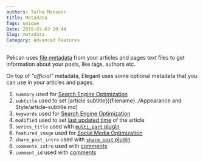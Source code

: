 ```yaml
---
authors: Talha Mansoor
Title: Metadata
Tags: unique
Date: 2019-07-03 20:44
Slug: metadata
Category: Advanced Features
---
```


Pelican uses [file
metadata](http://docs.getpelican.com/en/latest/getting_started.html#file-metadata)
from your articles and pages text files to get information about your posts,
like tags, authors etc.

On top of _"official"_ metadata, Elegant uses some optional metadata that you
can use in your articles and pages.

1. `summary` used for [Search Engine
   Optimization](search-engine-and-social-media-optimization#search-engine-optimization-seo)
1. `subtitle` used to set [article
   subtitle]({filename}../Appearance and Style/article-subtitle.md)
1. `keywords` used for [Search Engine
   Optimization](search-engine-and-social-media-optimization#search-engine-optimization-seo)
1. `modified` used to set [last updated time](how-does-modified-metadata-works)
   of the article
1. `series_title` used with [`multi_part` plugin](how-to-use-multi-part-plugin)
1. `featured_image` used for [Social Media
   Optimization](search-engine-and-social-media-optimization#social-media-optimization-smo)
1. `share_post_intro` used with [`share_post`
   plugin](how-to-use-social-sharing-plugin)
1. `comments_intro` used with
   [comments]({filename}../Comments/invite-comments.md)
1. `comment_id` used with
   [comments]({filename}../Comments/comment-id.md)
